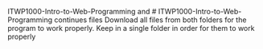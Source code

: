 ITWP1000-Intro-to-Web-Programming and # ITWP1000-Intro-to-Web-Programming continues files Download all files from both folders for the program to work properly. Keep in a single folder in order for them to work properly
